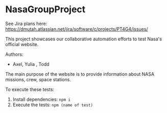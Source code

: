 # NasaGroupProject
See Jira plans here: https://dmutah.atlassian.net/jira/software/c/projects/PT4G4/issues/

This project showcases our collaborative automation efforts to test
Nasa's official website.

Authors:

- Axel, Yulia , Todd

The main purpose of the website is to provide information about NASA missions, crew, space stations. 

To execute these tests:

1. Install dependencies: `npm i`
2. Execute the tests: `npm (name of test)`
